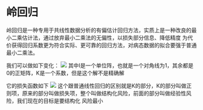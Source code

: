 岭回归
=
岭回归是一种专用于共线性数据分析的有偏估计回归方法，实质上是一种改良的最小二乘估计法，通过放弃最小二乘法的无偏性，以损失部分信息、降低精度
为代价获得回归系数更为符合实际、更可靠的回归方法，对病态数据的拟合要强于普通最小二乘法。

我们可以做如下变化：
<img src="http://latex.codecogs.com/svg.latex?\hat{\Theta}(K)=(X^TX+KI)^{-1}X^Ty" style="border:none;">
其中I是一个单位阵，也就是一个对角线为1，其余都是0的正矩阵，K是一个系数，但是这个解不是精确解

它的损失函数如下
<img src="http://latex.codecogs.com/svg.latex?L(\Theta)=argmin_{\Theta}\{\sum_{i=1}^m(y_i-\sum_{j=1}^px_{ij}\Theta_j)^2+K\sum_{j=1}^p\Theta_j^2\}" style="border:none;">
这个跟普通线性回归的区别就是K的部分，K的部分叫做正则项，原来的部分叫做损失项，整个叫做结构化风险，前面的部分叫做经验性风险，我们现在的目标是要结构化
风险最小

